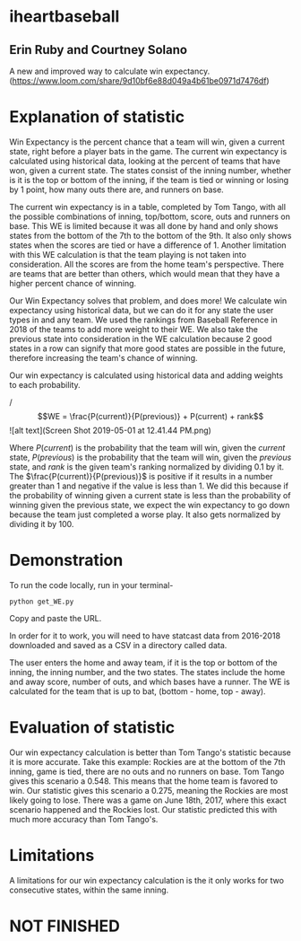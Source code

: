 # iheartbaseball #
## Erin Ruby and Courtney Solano ##
A new and improved way to calculate win expectancy.  
(https://www.loom.com/share/9d10bf6e88d049a4b61be0971d7476df)
# Explanation of statistic #
Win Expectancy is the percent chance that a team will win, given a current state, right before a player bats in the game. The current win expectancy is calculated using historical data, looking at the percent of teams that have won, given a current state. The states consist of the inning number, whether is it is the top or bottom of the inning, if the team is tied or winning or losing by 1 point, how many outs there are, and runners on base. 

The current win expectancy is in a table, completed by Tom Tango, with all the possible combinations of inning, top/bottom, score, outs and runners on base. This WE is limited because it was all done by hand and only shows states from the bottom of the 7th to the bottom of the 9th. It also only shows states when the scores are tied or have a difference of 1. Another limitation with this WE calculation is that the team playing is not taken into consideration. All the scores are from the home team's perspective. There are teams that are better than others, which would mean that they have a higher percent chance of winning. 

Our Win Expectancy solves that problem, and does more! We calculate win expectancy using historical data, but we can do it for any state the user types in and any team. We used the rankings from Baseball Reference in 2018 of the teams to add more weight to their WE. We also take the previous state into consideration in the WE calculation because 2 good states in a row can signify that more good states are possible in the future, therefore increasing the team's chance of winning.

Our win expectancy is calculated using historical data and adding weights to each probability. 

/$$WE = \frac{P(current)}{P(previous)} + P(current) + rank$$ 
![alt text](Screen Shot 2019-05-01 at 12.41.44 PM.png)

Where $P(current)$ is the probability that the team will win, given the $current$ state, $P(previous)$ is the probability that the team will win, given the $previous$ state, and $rank$ is the given team's ranking normalized by dividing $0.1$ by it. The $\frac{P(current)}{P(previous)}$ is positive if it results in a number greater than $1$ and negative if the value is less than $1$. We did this because if the probability of winning given a current state is less than the probability of winning given the previous state, we expect the win expectancy to go down because the team just completed a worse play. It also gets normalized by dividing it by $100$.

# Demonstration #
To run the code locally, run in your terminal-
```
python get_WE.py
```
Copy and paste the URL. 

In order for it to work, you will need to have statcast data from 2016-2018 downloaded and saved as a CSV in a directory called data. 

The user enters the home and away team, if it is the top or bottom of the inning, the inning number, and the two states. The states include the home and away score, number of outs, and which bases have a runner. The WE is calculated for the team that is up to bat, (bottom - home, top - away). 

# Evaluation of statistic #

Our win expectancy calculation is better than Tom Tango's statistic because it is more accurate. Take this example: Rockies are at the bottom of the 7th inning, game is tied, there are no outs and no runners on base. Tom Tango gives this scenario a $0.548$. This means that the home team is favored to win. Our statistic gives this scenario a $0.275$, meaning the Rockies are most likely going to lose. There was a game on June 18th, 2017, where this exact scenario happened and the Rockies lost. Our statistic predicted this with much more accuracy than Tom Tango's. 

# Limitations #

A limitations for our win expectancy calculation is the it only works for two consecutive states, within the same inning. 



# NOT FINISHED #

